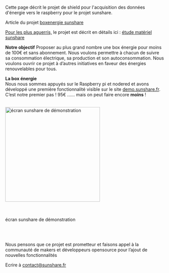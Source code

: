 
Cette page décrit le projet de shield pour l'acquisition des données d'énergie vers le raspberry pour le projet sunshare.

Article du projet <a href="https://boxenergie.sunshare.fr" target="_blank">boxenergie sunshare</a><br>

<u>Pour les plus aguerris,</u> le projet est décrit en détails ici : <a href="https://pad.lamyne.org/s/H1AyUjmI7#" target="_blank">étude matériel sunshare</a><br>

 <b>Notre objectif</b>
   		 Proposer au plus grand nombre une box énergie pour moins de 100€ et sans abonnement.
          Nous voulons permettre à chacun de suivre sa consommation électrique, sa production et son autoconsommation. 
          Nous voulons ouvrir ce projet à d’autres initiatives en faveur des énergies renouvelables pour tous.
          
  <b>La box énergie</b>
          <br>
          Nous nous sommes appuyés sur le Raspberry pi et nodered et avons développé une première fonctionnalité visible sur 
          le site <a href="http://demo.sunshare.fr/" target="_blank" >demo.sunshare.fr</a>. 
          C’est notre premier pas ! 95€ ...... mais on peut faire encore <b>moins</b> !<br>
          <br>
          
   <a href=http://sunshare.fr/assets/images/ShieldSunShare2.png target="_blank"><img src="http://sunshare.fr/assets/images/ShieldSunShare2.png"
                alt="écran sunshare de démonstration" width="300"></a>
              <br><p><br><br>écran sunshare de démonstration</p>
           <br> <br>
           
 Nous pensons que ce projet est prometteur et faisons appel à la communauté de makers et développeurs opensource pour l’ajout de nouvelles fonctionnalités
 
  <p> Ecrire à <a href="mailto:contact@sunshare.fr/">contact@sunshare.fr</a><br><br>
</p>

